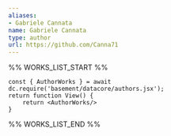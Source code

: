 ```yaml
---
aliases:
- Gabriele Cannata
name: Gabriele Cannata
type: author
url: https://github.com/Canna71
---
```



%% WORKS_LIST_START %%

```datacorejsx
const { AuthorWorks } = await dc.require('basement/datacore/authors.jsx');
return function View() {
    return <AuthorWorks/>
}
```
%% WORKS_LIST_END %%